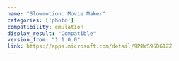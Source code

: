 ```yaml
---
name: "Slowmotion: Movie Maker"
categories: ['photo']
compatibility: emulation
display_result: "Compatible"
version_from: "1.1.0.0"
link: https://apps.microsoft.com/detail/9PHWS95DG1ZZ
---
```

